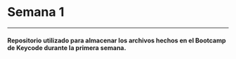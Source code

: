 # Semana 1
___
#### Repositorio utilizado para almacenar los archivos hechos en el Bootcamp de Keycode durante la primera semana.
